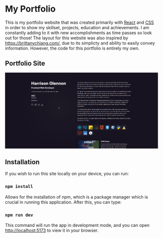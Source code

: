 # My Portfolio

This is my portfolio website that was created primarily with [React](https://react.dev/) and [CSS](https://www.w3.org/Style/CSS/Overview.en.html) in order to show my skillset, projects, education and achievements. I am constantly adding to it with new accomplishments as time passes so look out for those! The layout for this website was also inspired by https://brittanychiang.com/, due to its simplicty and ability to easily convey information. However, the code for this portfolio is entirely my own.

## Portfolio Site

![image](https://raw.githubusercontent.com/HGlennon/Portfolio/refs/heads/main/public/images/portfolio_pic.png)

## Installation

If you wish to run this site locally on your device, you can run: 

### `npm install`

Allows for the installation of npm, which is a package manager which is crucial in running this application. After this, you can type: 

### `npm run dev`

This command will run the app in development mode, and you can open [http://localhost:5173](http://localhost:5173) to view it in your browser.
